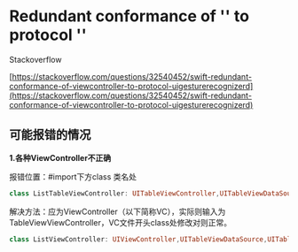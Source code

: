 # Redundant conformance of '' to protocol ''

Stackoverflow

[https://stackoverflow.com/questions/32540452/swift-redundant-conformance-of-viewcontroller-to-protocol-uigesturerecognizerd](https://stackoverflow.com/questions/32540452/swift-redundant-conformance-of-viewcontroller-to-protocol-uigesturerecognizerd)

## 可能报错的情况

**1.各种ViewController不正确**

报错位置：\#import下方class 类名处

```swift
class ListTableViewController: UITableViewController,UITableViewDataSource,UITableViewDelegate{
```

解决方法：应为ViewController（以下简称VC），实际则输入为TableViewViewController，VC文件开头class处修改对则正常。

```swift
class ListViewController: UIViewController,UITableViewDataSource,UITableViewDelegate{
```



